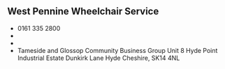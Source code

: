 
## West Pennine Wheelchair Service

- <i class="fa fa-phone"></i> 0161 335 2800
- <i class="fa fa-envelope"></i> <a href="mailto:"></a>
- <i class="fa fa-home"></i> []()
- <i class="fa fa-building"></i> Tameside and Glossop Community Business Group Unit 8 Hyde Point Industrial Estate Dunkirk Lane  Hyde Cheshire, SK14 4NL
